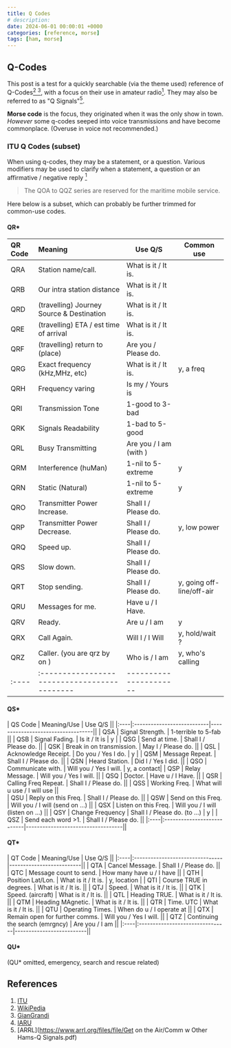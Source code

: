 ```yaml
---
title: Q Codes
# description: 
date: 2024-06-01 00:00:01 +0000
categories: [reference, morse]
tags: [ham, morse] 
---
```


## Q-Codes
This post is a test for a quickly searchable (via the theme used) reference of Q-Codes[<sup>2</sup> <sup>3</sup>](#references), with a focus on their use in amateur radio[<sup>1</sup>](#references). 
They may also be referred to as "Q Signals"[<sup>5</sup>](#references).

**Morse code** is the focus, they originated when it was the only show in town. *However* some q-codes seeped into voice transmissions and have become commonplace. (Overuse in voice not recommended.)
 
### ITU Q Codes (subset)
When using q-codes, they may be a statement, or a question. Various modifiers may be used to clarify when a statement, a question or an affirmative / negative reply [<sup>1</sup>](#references)

> The QOA to QQZ series are reserved for the maritime mobile service.

Here below is a subset, which can probably be further trimmed for common-use codes.

#### QR*

| QR Code | Meaning | Use Q/S | Common use|
|:----|:-------------------------------------------|----------------------|--|
| QRA | Station name/call.                         | What is it / It is.  ||
| QRB | Our intra station distance                 | What is it / It is.  ||
| QRD | (travelling) Journey Source & Destination  | What is it / It is.  ||
| QRE | (travelling) ETA / est time of arrival     | What is it / It is.  ||
| QRF | (travelling) return to (place)             | Are you / Please do. ||
| QRG | Exact frequency (kHz,MHz, etc)             | What is it / It is.  | y, a freq |
| QRH | Frequency varing                           | Is my / Yours is     ||
| QRI | Transmission Tone                          | 1-good to 3-bad      ||
| QRK | Signals Readability                        | 1-bad  to 5-good     ||
| QRL | Busy Transmitting                          | Are you / I am (with <call>) |
| QRM | Interference (huMan)                       | 1-nil to 5-extreme   | y |
| QRN | Static (Natural)                           | 1-nil to 5-extreme   | y |
| QRO | Transmitter Power Increase.                | Shall I / Please do. |
| QRP | Transmitter Power Decrease.                | Shall I / Please do. | y, low power |
| QRQ | Speed up.                                  | Shall I / Please do. ||
| QRS | Slow down.                                 | Shall I / Please do. ||
| QRT | Stop sending.                              | Shall I / Please do. | y, going off-line/off-air|
| QRU | Messages for me.                           | Have u / I Have.     | |         
| QRV | Ready.                                     | Are u / I am         | y |
| QRX | Call Again.                                | Will I / I Will      | y, hold/wait ? |
| QRZ | Caller. (you are qrz by <call> on <freq>)  | Who is / I am        | y, who's calling |
|:----|:-------------------------------------------|----------------------||

#### QS*

| QS Code | Meaning/Use | Use Q/S ||
|:----|:---------------------------|-----------------------------------||
| QSA | Signal Strength.           | 1-terrible to 5-fab               ||
| QSB | Signal Fading.             | Is it / It is                     | y |
| QSG | Send at time.              | Shall I / Please do.              ||
| QSK | Break in on transmission.  | May I / Please do.                ||
| QSL | Acknowledge Receipt.       | Do you / Yes I do.                | y |
| QSM | Message Repeat.            | Shall I / Please do.              ||
| QSN | Heard Station.             | Did I / Yes I did.                ||
| QSO | Communicate with.          | Will you / Yes I will.            | y, a contact|
| QSP | Relay Message.             | Will you / Yes I will.            ||
| QSQ | Doctor.                    | Have u / I Have.                  ||
| QSR | Calling Freq Repeat.       | Shall I / Please do.              ||
| QSS | Working Freq.              | What will u use / I will use      ||           
| QSU | Reply on this Freq.        | Shall I / Please do.              ||
| QSW | Send on this Freq.         | Will you /  I will (send on ...)  ||
| QSX | Listen on this Freq.       | Will you / I will (listen on ...) ||
| QSY | Change Frequency           | Shall I / Please do. (to ...)     | y |
| QSZ | Send each word >1.         | Shall I / Please do.              ||
|:----|:---------------------------|-----------------------------------||

#### QT*

| QT Code | Meaning/Use | Use Q/S ||
|:----|:--------------------------------|--------------------------||
| QTA | Cancel Message.                 | Shall I / Please do.     ||
| QTC | Message count to send.          | How many have u / I have ||
| QTH | Position Lat/Lon.               | What is it / It is.      | y, location |
| QTI | Course TRUE in degrees.         | What is it / It is.      ||
| QTJ | Speed.                          | What is it / It is.      ||
| QTK | Speed.  (aircraft)              | What is it / It is.      || 
| QTL | Heading TRUE.                   | What is it / It is.      || 
| QTM | Heading MAgnetic.               | What is it / It is.      || 
| QTR | Time. UTC                       | What is it / It is.      || 
| QTU | Operating Times.                | When do u / I operate at ||
| QTX | Remain open for further comms.  | Will you / Yes I will.   ||
| QTZ | Continuing the search (emrgncy) | Are you / I am           ||
|:----|:--------------------------------|--------------------------||

#### QU*
(QU* omitted, emergency, search and rescue related)


## References
1. [ITU](https://life.itu.int/radioclub/rr/R-REC-M.1172-0-199510-I!!PDF-E.pdf)
2. [WikiPedia](https://en.wikipedia.org/wiki/Q_code)
3. [GianGrandi](https://www.giangrandi.org/electronics/radio/qcode.shtml)
4. [IARU](https://www.iaru-r1.org/wp-content/uploads/2021/01/Eth-operating-IARU-ENGLISH-version3-2010-amended-2021.pdf)
5. [ARRL](https://www.arrl.org/files/file/Get on the Air/Comm w Other Hams-Q Signals.pdf)

